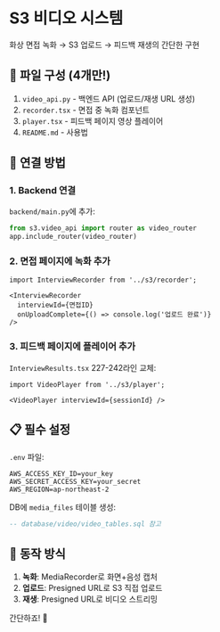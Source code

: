 # S3 비디오 시스템

화상 면접 녹화 → S3 업로드 → 피드백 재생의 간단한 구현

## 📁 파일 구성 (4개만!)

1. `video_api.py` - 백엔드 API (업로드/재생 URL 생성)
2. `recorder.tsx` - 면접 중 녹화 컴포넌트
3. `player.tsx` - 피드백 페이지 영상 플레이어  
4. `README.md` - 사용법

## 🔧 연결 방법

### 1. Backend 연결
`backend/main.py`에 추가:
```python
from s3.video_api import router as video_router
app.include_router(video_router)
```

### 2. 면접 페이지에 녹화 추가
```tsx
import InterviewRecorder from '../s3/recorder';

<InterviewRecorder 
  interviewId={면접ID} 
  onUploadComplete={() => console.log('업로드 완료')}
/>
```

### 3. 피드백 페이지에 플레이어 추가
`InterviewResults.tsx` 227-242라인 교체:
```tsx
import VideoPlayer from '../s3/player';

<VideoPlayer interviewId={sessionId} />
```

## 📋 필수 설정

`.env` 파일:
```
AWS_ACCESS_KEY_ID=your_key
AWS_SECRET_ACCESS_KEY=your_secret  
AWS_REGION=ap-northeast-2
```

DB에 `media_files` 테이블 생성:
```sql  
-- database/video/video_tables.sql 참고
```

## 🎯 동작 방식

1. **녹화**: MediaRecorder로 화면+음성 캡처
2. **업로드**: Presigned URL로 S3 직접 업로드  
3. **재생**: Presigned URL로 비디오 스트리밍

간단하죠! 🚀